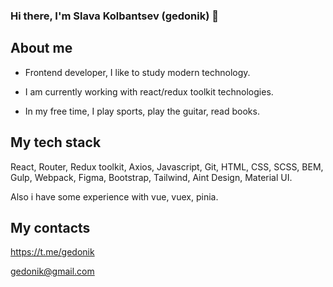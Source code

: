 ### Hi there, I'm Slava Kolbantsev (gedonik) 👋


## About me

- Frontend developer, I like to study modern technology.

- I am currently working with react/redux toolkit technologies.

- In my free time, I play sports, play the guitar, read books.


## My tech stack
React, Router, Redux toolkit, Axios, Javascript, Git, HTML, CSS, SCSS, BEM, Gulp, Webpack, Figma, Bootstrap, Tailwind, Aint Design, Material UI.

Also i have some experience with vue, vuex, pinia.


## My contacts
https://t.me/gedonik

gedonik@gmail.com
